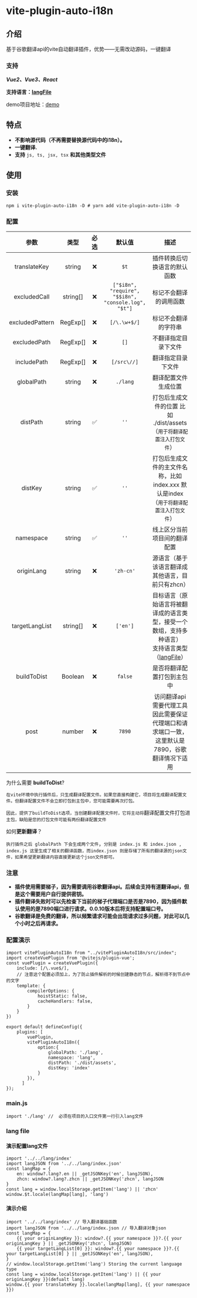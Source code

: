 # vite-plugin-auto-i18n

## 介绍

基于谷歌翻译api的vite自动翻译插件，优势——无需改动源码，一键翻译

### 支持

**_Vue2、Vue3、React_**

**支持语言：[langFile](./language.js)**

demo项目地址：[demo](https://github.com/wenps/vitePluginAutoI18nDemo)

## 特点

-   **不影响源代码（不再需要替换源代码中的i18n）。**
-   **一键翻译.**
-   **支持** `js, ts, jsx, tsx` **和其他类型文件**

## 使用

### 安装

```
npm i vite-plugin-auto-i18n -D # yarn add vite-plugin-auto-i18n -D
```

### 配置

|      参数       |   类型   | 必选 |                       默认值                        |                                                        描述                                                         |
| :-------------: | :------: | :--: | :-------------------------------------------------: | :-----------------------------------------------------------------------------------------------------------------: |
|  translateKey   |  string  |  ❌  |                        `$t`                         |                                            插件转换后切换语言的默认函数                                             |
|  excludedCall   | string[] |  ❌  | `["$i8n", "require", "$$i8n", "console.log", "$t"]` |                                               标记不会翻译的调用函数                                                |
| excludedPattern | RegExp[] |  ❌  |                    `[/\.\w+$/]`                     |                                                标记不会翻译的字符串                                                 |
|  excludedPath   | RegExp[] |  ❌  |                        `[]`                         |                                                不翻译指定目录下文件                                                 |
|   includePath   | RegExp[] |  ❌  |                     `[/src\//]`                     |                                                 翻译指定目录下文件                                                  |
|   globalPath    |  string  |  ❌  |                      `./lang`                       |                                                翻译配置文件生成位置                                                 |
|    distPath     |  string  |  ✅  |                        `''`                         |                    打包后生成文件的位置 比如 ./dist/assets<br />（`用于将翻译配置注入打包文件`）                    |
|     distKey     |  string  |  ✅  |                        `''`                         |             打包后生成文件的主文件名称，比如index.xxx 默认是index<br />（`用于将翻译配置注入打包文件`）             |
|    namespace    |  string  |  ✅  |                        `''`                         |                                            线上区分当前项目间的翻译配置                                             |
|   originLang    |  string  |  ❌  |                      `'zh-cn'`                      |                                  源语言（基于该语言翻译成其他语言，目前只有zhcn）                                   |
| targetLangList  | string[] |  ❌  |                      `['en']`                       | 目标语言（原始语言将被翻译成的语言类型，接受一个数组，支持多种语言）<br />支持语言类型（[langFile](./language.js)） |
|   buildToDist   | Boolean  |  ❌  |                       `false`                       |                                             是否将翻译配置打包到主包中                                              |
|      post       |  number  |  ❌  |                       `7890`                        |            访问翻译api需要代理工具因此需要保证代理端口和请求端口一致，这里默认是7890，谷歌翻译情况下适用            |

为什么需要 **buildToDist**?

`在vite环境中执行插件后，只生成翻译配置文件。如果您直接构建它，项目将生成翻译配置文件。但翻译配置文件不会立即打包到主包中，您可能需要再次打包。`

`因此，提供了buildToDist选项，当创建翻译配置文件时，它将主动将`翻译配置文件打包进 `主包，缺陷是您的打包文件可能有两份翻译配置文件`

如何**更新翻译**？

`执行插件之后 globalPath 下会生成两个文件`，`分别是 index.js 和 index.json , index.js 这里生成了相关的翻译函数，而index.json 则是存储了所有的翻译源的json文件，如果希望更新翻译内容直接更新这个json文件即可。`

### 注意

-   **插件使用需要梯子，因为需要调用谷歌翻译api。后续会支持有道翻译api，但是这个需要用户自行提供密钥。**
-   **插件翻译失败时可以先检查下当前的梯子代理端口是否是7890，因为插件默认使用的是7890端口进行请求。0.0.10版本后将支持配置端口号。**
-   **谷歌翻译是免费的翻译，所以频繁请求可能会出现请求过多问题，对此可以几个小时之后再请求。**

### 配置演示

```
import vitePluginAutoI18n from "../vitePluginAutoI18n/src/index";
import createVuePlugin from '@vitejs/plugin-vue';
const vuePlugin = createVuePlugin({
    include: [/\.vue$/],
    // 注意这个配置必须加上，为了防止插件解析的时候创建静态的节点，解析得不到节点中的文字
    template: {
        compilerOptions: {
            hoistStatic: false,
            cacheHandlers: false,
        }
    }
})

export default defineConfig({
    plugins: [
        vuePlugin,
        vitePluginAutoI18n({
            option:{
                globalPath: './lang',
                namespace: 'lang',
                distPath: './dist/assets',
                distKey: 'index'
            }
        }),
      ]
});
```

### main.js

```
import './lang' //  必须在项目的入口文件第一行引入lang文件
```

### lang file

#### 演示配置lang文件

```
import '../../lang/index'
import langJSON from '../../lang/index.json'
const langMap = {
    en: window?.lang?.en || _getJSONKey('en', langJSON),
    zhcn: window?.lang?.zhcn || _getJSONKey('zhcn', langJSON
}
const lang = window.localStorage.getItem('lang') || 'zhcn'
window.$t.locale(langMap[lang], 'lang')
```

#### 演示介绍

```import
import '../../lang/index' // 导入翻译基础函数
import langJSON from '../../lang/index.json // 导入翻译对象json
const langMap = {
    {{ your originLangKey }}: window?.{{ your namespace }}?.{{ your originLangKey } || _getJSONKey('zhcn', langJSON)
    {{ your targetLangList[0] }}: window?.{{ your namespace }}?.{{ your targetLangList[0] } || _getJSONKey('en', langJSON),
}
// window.localStorage.getItem('lang') Storing the current language type
const lang = window.localStorage.getItem('lang') || {{ your originLangKey }}(defualt lang)
window.{{ your translateKey }}.locale(langMap[lang], {{ your namespace }})
```
